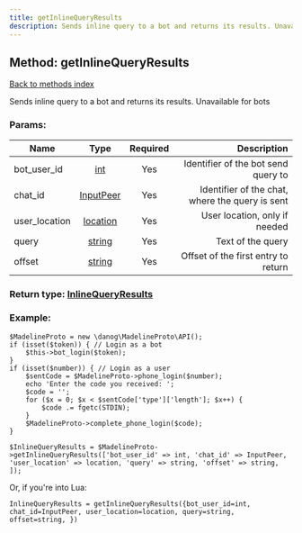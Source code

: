 ```yaml
---
title: getInlineQueryResults
description: Sends inline query to a bot and returns its results. Unavailable for bots
---
```

## Method: getInlineQueryResults  
[Back to methods index](index.md)


Sends inline query to a bot and returns its results. Unavailable for bots

### Params:

| Name     |    Type       | Required | Description |
|----------|:-------------:|:--------:|------------:|
|bot\_user\_id|[int](../types/int.md) | Yes|Identifier of the bot send query to|
|chat\_id|[InputPeer](../types/InputPeer.md) | Yes|Identifier of the chat, where the query is sent|
|user\_location|[location](../types/location.md) | Yes|User location, only if needed|
|query|[string](../types/string.md) | Yes|Text of the query|
|offset|[string](../types/string.md) | Yes|Offset of the first entry to return|


### Return type: [InlineQueryResults](../types/InlineQueryResults.md)

### Example:


```
$MadelineProto = new \danog\MadelineProto\API();
if (isset($token)) { // Login as a bot
    $this->bot_login($token);
}
if (isset($number)) { // Login as a user
    $sentCode = $MadelineProto->phone_login($number);
    echo 'Enter the code you received: ';
    $code = '';
    for ($x = 0; $x < $sentCode['type']['length']; $x++) {
        $code .= fgetc(STDIN);
    }
    $MadelineProto->complete_phone_login($code);
}

$InlineQueryResults = $MadelineProto->getInlineQueryResults(['bot_user_id' => int, 'chat_id' => InputPeer, 'user_location' => location, 'query' => string, 'offset' => string, ]);
```

Or, if you're into Lua:

```
InlineQueryResults = getInlineQueryResults({bot_user_id=int, chat_id=InputPeer, user_location=location, query=string, offset=string, })
```

